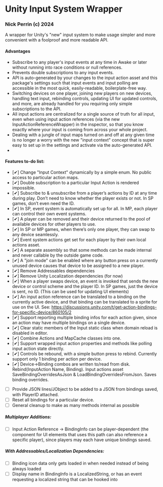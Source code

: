 # Unity Input System Wrapper
### Nick Perrin (c) 2024

A wrapper for Unity's "new" input system to make usage simpler and more convenient with a foolproof and more readable API.

#### Advantages
- Subscribe to any player's input events at any time in Awake or later without running into race conditions or null references.
- Prevents double subscriptions to any input events.
- API is auto-generated by your changes to the input action asset and this package's settings such that input events and input polling are accessible in the most quick, easily-readable, boilerplate-free way.
- Switching devices on one player, joining new players on new devices, handling text input, rebinding controls, updating UI for updated controls, and more, are already handled for you requiring only simple subscriptions to the API.
- All input actions are centralized for a single source of truth for all input, even when using input action references (via the new InputActionReferenceWrapper) in the inspector, so that you know exactly where your input is coming from across your whole project.
- Dealing with a jungle of input maps turned on and off at any given time is no longer a worry with the new "input context" concept that is super easy to set up in the settings and activate via the auto-generated API.
- 

#### Features to-do list:
- [✔] Change "Input Context" dynamically by a simple enum. No public access to particular action maps.
- [✔] Double subscription to a particular Input Action is rendered impossible.
- [✔] Subscribe to & unsubscribe from a player’s actions by ID at any time during play. Don’t need to know whether the player exists or not. In SP games, don’t even need the ID.
- [✔] In SP, event system is automatically set up for all. In MP, each player can control their own event systems.
- [✔] A player can be removed and their device returned to the pool of available devices for other players to use.
- [✔] In SP or MP games, when there’s only one player, they can swap to any device seamlessly.
- [✔] Event system actions get set for each player by their own local actions asset.
- [✔] A separate assembly so that some methods can be made internal and never callable by the outside game code.
- [✔] A "join mode" can be enabled where any button press on a currently unused device causes that device to be assigned to a new player.
- [✔] Remove Addressables dependencies
- [✔] Remove Unity Localization dependencies (for now)
- [✔] When a player swaps device, an event is invoked that sends the new device or control scheme and the player ID. In SP games, just the device is sent, no ID. (This can be used for updating UI elements)
- [✔] An input action reference can be translated to a binding on the currently active device, and that binding can be translated to a sprite for use on the UI. See: https://discussions.unity.com/t/get-action-bindings-for-specific-device/860105/2
- [✔] Support reporting multiple binding infos for each action given, since an action may have multiple bindings on a single device.
- [✔] Clear static members of the Input static class when domain reload is disabled in editor.
- [✔] Combine Actions and MapCache classes into one.
- [✔] Support wrapped input action properties and methods like polling input action state directly.
- [✔] Controls be rebound, with a simple button press to rebind. Currently support only 1 binding per action per device.
- [✔] Device->Binding combos are written to/read from disk. Rebind(InputAction Name, Binding). Input actions asset SaveBindingOverridesAsJson & LoadBindingOverridesFromJson. Saves binding overrides.
- [ ] Provide JSON lines/JObject to be added to a JSON from bindings saved, with PlayerID attached.
- [ ] Reset all bindings for a particular device.
- [ ] General cleanup to make as many methods internal as possible

##### Multiplayer Additions:
- [ ] Input Action Reference -> BindingInfo can be player-dependent (the component for UI elements that uses this path can also reference a specific player), since players may each have unique bindings saved.

##### With Addressables/Localization Dependencies:
- [ ] Binding icon data only gets loaded in when needed instead of being always loaded
- [ ] Display name in BindingInfo is a LocalizedString, or has an event requesting a localized string that can be hooked into
